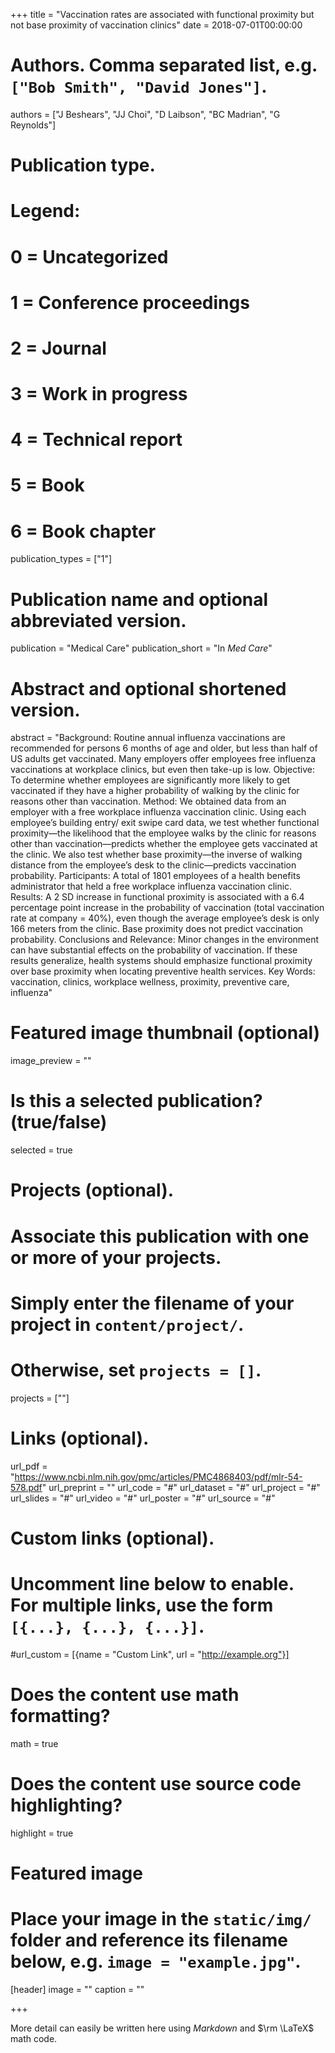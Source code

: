 +++
title = "Vaccination rates are associated with functional proximity but not base proximity of vaccination clinics"
date = 2018-07-01T00:00:00

# Authors. Comma separated list, e.g. `["Bob Smith", "David Jones"]`.
authors = ["J Beshears", "JJ Choi", "D Laibson", "BC Madrian", "G Reynolds"]

# Publication type.
# Legend:
# 0 = Uncategorized
# 1 = Conference proceedings
# 2 = Journal
# 3 = Work in progress
# 4 = Technical report
# 5 = Book
# 6 = Book chapter
publication_types = ["1"]

# Publication name and optional abbreviated version.
publication = "Medical Care"
publication_short = "In *Med Care*"

# Abstract and optional shortened version.
abstract = "Background: Routine annual influenza vaccinations are recommended
for persons 6 months of age and older, but less than half of
US adults get vaccinated. Many employers offer employees free
influenza vaccinations at workplace clinics, but even then take-up is
low.
Objective: To determine whether employees are significantly more
likely to get vaccinated if they have a higher probability of walking
by the clinic for reasons other than vaccination.
Method: We obtained data from an employer with a free workplace
influenza vaccination clinic. Using each employee’s building entry/
exit swipe card data, we test whether functional proximity—the
likelihood that the employee walks by the clinic for reasons other
than vaccination—predicts whether the employee gets vaccinated at
the clinic. We also test whether base proximity—the inverse of
walking distance from the employee’s desk to the clinic—predicts
vaccination probability.
Participants: A total of 1801 employees of a health benefits administrator
that held a free workplace influenza vaccination clinic.
Results: A 2 SD increase in functional proximity is associated with
a 6.4 percentage point increase in the probability of vaccination
(total vaccination rate at company = 40%), even though the average
employee’s desk is only 166 meters from the clinic. Base proximity
does not predict vaccination probability.
Conclusions and Relevance: Minor changes in the environment
can have substantial effects on the probability of vaccination. If
these results generalize, health systems should emphasize functional
proximity over base proximity when locating preventive health
services.
Key Words: vaccination, clinics, workplace wellness, proximity,
preventive care, influenza"

# Featured image thumbnail (optional)
image_preview = ""

# Is this a selected publication? (true/false)
selected = true

# Projects (optional).
#   Associate this publication with one or more of your projects.
#   Simply enter the filename of your project in `content/project/`.
#   Otherwise, set `projects = []`.
projects = [""]

# Links (optional).
url_pdf = "https://www.ncbi.nlm.nih.gov/pmc/articles/PMC4868403/pdf/mlr-54-578.pdf"
url_preprint = ""
url_code = "#"
url_dataset = "#"
url_project = "#"
url_slides = "#"
url_video = "#"
url_poster = "#"
url_source = "#"

# Custom links (optional).
#   Uncomment line below to enable. For multiple links, use the form `[{...}, {...}, {...}]`.
#url_custom = [{name = "Custom Link", url = "http://example.org"}]

# Does the content use math formatting?
math = true

# Does the content use source code highlighting?
highlight = true

# Featured image
# Place your image in the `static/img/` folder and reference its filename below, e.g. `image = "example.jpg"`.
[header]
image = ""
caption = ""

+++

More detail can easily be written here using *Markdown* and $\rm \LaTeX$ math code.
